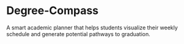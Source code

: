 # Degree-Compass
A smart academic planner that helps students visualize their weekly schedule and generate potential pathways to graduation.
